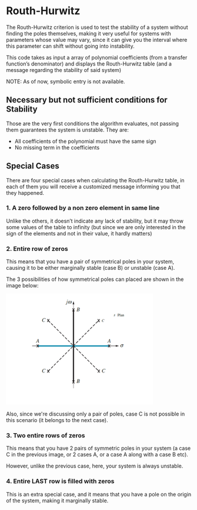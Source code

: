 # Routh-Hurwitz
The Routh-Hurwitz criterion is used to test the stability of a system without finding the poles themselves, making it very useful for systems with parameters whose value may vary, since it can give you the interval where this parameter can shift without going into instability. 

This code takes as input a array of polynomial coefficients (from a transfer function’s denominator) and displays the Routh-Hurwitz table (and a message regarding the stability of said system)

NOTE: As of now, symbolic entry is not available. 

## Necessary but not sufficient conditions for Stability
Those are the very first conditions the algorithm evaluates, not passing them guarantees the system is unstable. They are:

* All coefficients of the polynomial must have the same sign
* No missing term in the coefficients


## Special Cases
There are four special cases when calculating the Routh-Hurwitz table, in each of them you will receive a customized message informing you that they happened.

### 1. A zero followed by a non zero element in same line
Unlike the others, it doesn’t indicate any lack of stability, but it may throw some values of the table to infinity (but since we are only interested in the sign of the elements and not in their value, it hardly matters)

### 2. Entire row of zeros
This means that you have a pair of symmetrical poles in your system, causing it to be either marginally stable (case B) or unstable (case A).

The 3 possibilities of how symmetrical poles can placed are shown in the image below:

![Image!](Images/Symmetric_Poles.png)

Also, since we're discussing only a pair of poles, case C is not possible in this scenario (it belongs to the next case).

### 3. Two entire rows of zeros
This means that you have 2 pairs of symmetric poles in your system (a case C in the previous image, or 2 cases A, or a case A along with a case B etc).

However, unlike the previous case, here,  your system is always unstable.

### 4. Entire LAST row is filled with zeros
This is an extra special case, and it means that you have a pole on the origin of the system, making it marginally stable.

